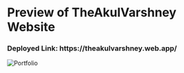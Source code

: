 # Preview of TheAkulVarshney Website

<h3> Deployed Link: https://theakulvarshney.web.app/ </h3> 


![Portfolio](https://user-images.githubusercontent.com/50898260/168035900-292cecf9-30dd-4de3-b4ab-1a6432e1ad4f.png)
